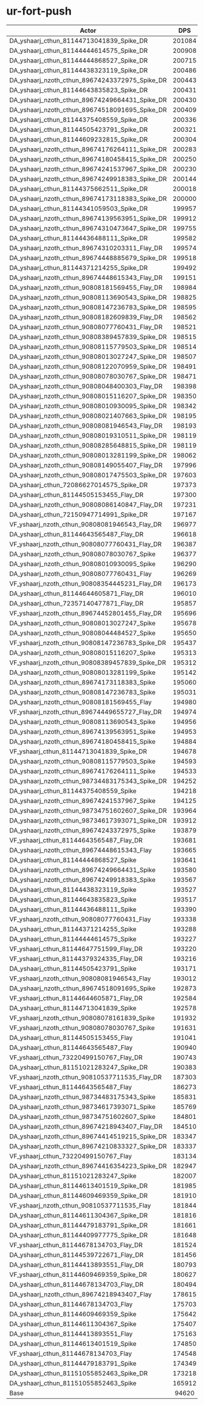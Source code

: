 # ur-fort-push
| Actor | DPS | Increase |
|---|:---:|:---:|
|DA_yshaarj_cthun_81144713041839_Spike_DR|201084|112.52%|
|DA_yshaarj_cthun_81144444614575_Spike_DR|200908|112.33%|
|DA_yshaarj_cthun_81144444868527_Spike_DR|200715|112.13%|
|DA_yshaarj_cthun_81144438323119_Spike_DR|200486|111.89%|
|DA_yshaarj_nzoth_cthun_89674243372975_Spike_DR|200443|111.84%|
|DA_yshaarj_cthun_81144643835823_Spike_DR|200431|111.83%|
|DA_yshaarj_nzoth_cthun_89674249664431_Spike_DR|200430|111.83%|
|DA_yshaarj_nzoth_cthun_89674518091695_Spike_DR|200409|111.80%|
|DA_yshaarj_cthun_81144375408559_Spike_DR|200336|111.73%|
|DA_yshaarj_cthun_81144505423791_Spike_DR|200321|111.71%|
|DA_yshaarj_cthun_81144609232815_Spike_DR|200304|111.69%|
|DA_yshaarj_nzoth_cthun_89674176264111_Spike_DR|200283|111.67%|
|DA_yshaarj_nzoth_cthun_89674180458415_Spike_DR|200250|111.64%|
|DA_yshaarj_nzoth_cthun_89674241537967_Spike_DR|200230|111.61%|
|DA_yshaarj_nzoth_cthun_89674249918383_Spike_DR|200144|111.52%|
|DA_yshaarj_cthun_81144375662511_Spike_DR|200018|111.39%|
|DA_yshaarj_nzoth_cthun_89674173118383_Spike_DR|200000|111.37%|
|DA_yshaarj_cthun_81144341059503_Spike_DR|199957|111.33%|
|DA_yshaarj_nzoth_cthun_89674139563951_Spike_DR|199912|111.28%|
|DA_yshaarj_nzoth_cthun_89674310473647_Spike_DR|199755|111.11%|
|DA_yshaarj_cthun_81144436488111_Spike_DR|199582|110.93%|
|DA_yshaarj_nzoth_cthun_89674310203311_Flay_DR|199574|110.92%|
|DA_yshaarj_nzoth_cthun_89674448885679_Spike_DR|199518|110.86%|
|DA_yshaarj_cthun_81144371214255_Spike_DR|199492|110.83%|
|DA_yshaarj_nzoth_cthun_89674448615343_Flay_DR|199151|110.47%|
|DA_yshaarj_nzoth_cthun_90808181569455_Flay_DR|198984|110.30%|
|DA_yshaarj_nzoth_cthun_90808113690543_Spike_DR|198825|110.13%|
|DA_yshaarj_nzoth_cthun_90808147236783_Spike_DR|198595|109.89%|
|DA_yshaarj_nzoth_cthun_90808182609839_Flay_DR|198562|109.85%|
|DA_yshaarj_nzoth_cthun_90808077760431_Flay_DR|198521|109.81%|
|DA_yshaarj_nzoth_cthun_90808389457839_Spike_DR|198515|109.80%|
|DA_yshaarj_nzoth_cthun_90808115779503_Spike_DR|198514|109.80%|
|DA_yshaarj_nzoth_cthun_90808013027247_Spike_DR|198507|109.79%|
|DA_yshaarj_nzoth_cthun_90808122070959_Spike_DR|198491|109.78%|
|DA_yshaarj_nzoth_cthun_90808078030767_Spike_DR|198471|109.76%|
|DA_yshaarj_nzoth_cthun_90808048400303_Flay_DR|198398|109.68%|
|DA_yshaarj_nzoth_cthun_90808015116207_Spike_DR|198350|109.63%|
|DA_yshaarj_nzoth_cthun_90808010930095_Spike_DR|198342|109.62%|
|DA_yshaarj_nzoth_cthun_90808021407663_Spike_DR|198195|109.46%|
|DA_yshaarj_nzoth_cthun_90808081946543_Flay_DR|198193|109.46%|
|DA_yshaarj_nzoth_cthun_90808019310511_Spike_DR|198119|109.38%|
|DA_yshaarj_nzoth_cthun_90808285648815_Spike_DR|198119|109.38%|
|DA_yshaarj_nzoth_cthun_90808013281199_Spike_DR|198062|109.32%|
|DA_yshaarj_nzoth_cthun_90808149055407_Flay_DR|197996|109.25%|
|DA_yshaarj_nzoth_cthun_90808017475503_Spike_DR|197603|108.84%|
|DA_yshaarj_cthun_72086627014575_Spike_DR|197373|108.60%|
|DA_yshaarj_cthun_81144505153455_Flay_DR|197300|108.52%|
|DA_yshaarj_nzoth_cthun_90808086140847_Flay_DR|197231|108.45%|
|DA_yshaarj_cthun_72150947714991_Spike_DR|197167|108.38%|
|VF_yshaarj_nzoth_cthun_90808081946543_Flay_DR|196977|108.18%|
|DA_yshaarj_cthun_81144643565487_Flay_DR|196618|107.80%|
|VF_yshaarj_nzoth_cthun_90808077760431_Flay_DR|196387|107.55%|
|DA_yshaarj_nzoth_cthun_90808078030767_Spike|196377|107.54%|
|DA_yshaarj_nzoth_cthun_90808010930095_Spike|196290|107.45%|
|DA_yshaarj_nzoth_cthun_90808077760431_Flay|196269|107.43%|
|VF_yshaarj_nzoth_cthun_90808354445231_Flay_DR|196173|107.33%|
|DA_yshaarj_cthun_81144644605871_Flay_DR|196010|107.15%|
|DA_yshaarj_cthun_72357140477871_Flay_DR|195857|106.99%|
|VF_yshaarj_nzoth_cthun_89674452801455_Flay_DR|195696|106.82%|
|DA_yshaarj_nzoth_cthun_90808013027247_Spike|195678|106.80%|
|DA_yshaarj_nzoth_cthun_90808044484527_Spike|195650|106.77%|
|VF_yshaarj_nzoth_cthun_90808147236783_Spike_DR|195437|106.55%|
|DA_yshaarj_nzoth_cthun_90808015116207_Spike|195313|106.42%|
|VF_yshaarj_nzoth_cthun_90808389457839_Spike_DR|195312|106.42%|
|DA_yshaarj_nzoth_cthun_90808013281199_Spike|195142|106.24%|
|DA_yshaarj_nzoth_cthun_89674173118383_Spike|195060|106.15%|
|DA_yshaarj_nzoth_cthun_90808147236783_Spike|195031|106.12%|
|DA_yshaarj_nzoth_cthun_90808181569455_Flay|194980|106.07%|
|VF_yshaarj_nzoth_cthun_89674449655727_Flay_DR|194974|106.06%|
|DA_yshaarj_nzoth_cthun_90808113690543_Spike|194956|106.04%|
|DA_yshaarj_nzoth_cthun_89674139563951_Spike|194953|106.04%|
|DA_yshaarj_nzoth_cthun_89674180458415_Spike|194884|105.96%|
|VF_yshaarj_cthun_81144713041839_Spike_DR|194678|105.75%|
|DA_yshaarj_nzoth_cthun_90808115779503_Spike|194593|105.66%|
|DA_yshaarj_nzoth_cthun_89674176264111_Spike|194533|105.59%|
|DA_yshaarj_nzoth_cthun_98734483175343_Spike_DR|194252|105.30%|
|DA_yshaarj_cthun_81144375408559_Spike|194218|105.26%|
|DA_yshaarj_nzoth_cthun_89674241537967_Spike|194125|105.16%|
|DA_yshaarj_nzoth_cthun_98734751602607_Spike_DR|193964|104.99%|
|DA_yshaarj_nzoth_cthun_98734617393071_Spike_DR|193912|104.94%|
|DA_yshaarj_nzoth_cthun_89674243372975_Spike|193879|104.90%|
|VF_yshaarj_cthun_81144643565487_Flay_DR|193681|104.69%|
|DA_yshaarj_nzoth_cthun_89674448615343_Flay|193665|104.68%|
|DA_yshaarj_cthun_81144444868527_Spike|193641|104.65%|
|DA_yshaarj_nzoth_cthun_89674249664431_Spike|193580|104.59%|
|DA_yshaarj_nzoth_cthun_89674249918383_Spike|193567|104.57%|
|DA_yshaarj_cthun_81144438323119_Spike|193527|104.53%|
|DA_yshaarj_cthun_81144643835823_Spike|193517|104.52%|
|DA_yshaarj_cthun_81144436488111_Spike|193390|104.39%|
|VF_yshaarj_nzoth_cthun_90808077760431_Flay|193338|104.33%|
|DA_yshaarj_cthun_81144371214255_Spike|193288|104.28%|
|DA_yshaarj_cthun_81144444614575_Spike|193227|104.21%|
|VF_yshaarj_cthun_81144647751599_Flay_DR|193220|104.21%|
|VF_yshaarj_cthun_81144379324335_Flay_DR|193216|104.20%|
|DA_yshaarj_cthun_81144505423791_Spike|193171|104.15%|
|VF_yshaarj_nzoth_cthun_90808081946543_Flay|193012|103.99%|
|DA_yshaarj_nzoth_cthun_89674518091695_Spike|192873|103.84%|
|VF_yshaarj_cthun_81144644605871_Flay_DR|192584|103.53%|
|DA_yshaarj_cthun_81144713041839_Spike|192578|103.53%|
|VF_yshaarj_nzoth_cthun_90808078161839_Spike|191932|102.85%|
|VF_yshaarj_nzoth_cthun_90808078030767_Spike|191631|102.53%|
|DA_yshaarj_cthun_81144505153455_Flay|191041|101.90%|
|DA_yshaarj_cthun_81144643565487_Flay|190940|101.80%|
|VF_yshaarj_cthun_73220499150767_Flay_DR|190743|101.59%|
|DA_yshaarj_cthun_81151021283247_Spike_DR|190383|101.21%|
|VF_yshaarj_nzoth_cthun_90810537711535_Flay_DR|187303|97.95%|
|VF_yshaarj_cthun_81144643565487_Flay|186273|96.86%|
|DA_yshaarj_nzoth_cthun_98734483175343_Spike|185831|96.40%|
|DA_yshaarj_nzoth_cthun_98734617393071_Spike|185769|96.33%|
|DA_yshaarj_nzoth_cthun_98734751602607_Spike|184801|95.31%|
|DA_yshaarj_nzoth_cthun_89674218943407_Flay_DR|184510|95.00%|
|DA_yshaarj_nzoth_cthun_89674414519215_Spike_DR|183347|93.77%|
|DA_yshaarj_nzoth_cthun_89674210833327_Spike_DR|183337|93.76%|
|VF_yshaarj_cthun_73220499150767_Flay|183134|93.55%|
|DA_yshaarj_nzoth_cthun_89674416354223_Spike_DR|182947|93.35%|
|DA_yshaarj_cthun_81151021283247_Spike|182007|92.36%|
|DA_yshaarj_cthun_81144613401519_Spike_DR|181985|92.33%|
|DA_yshaarj_cthun_81144609469359_Spike_DR|181910|92.25%|
|VF_yshaarj_nzoth_cthun_90810537711535_Flay|181844|92.18%|
|DA_yshaarj_cthun_81144611304367_Spike_DR|181816|92.15%|
|DA_yshaarj_cthun_81144479183791_Spike_DR|181661|91.99%|
|DA_yshaarj_cthun_81144409977775_Spike_DR|181648|91.98%|
|VF_yshaarj_cthun_81144678134703_Flay_DR|181524|91.85%|
|DA_yshaarj_cthun_81144539722671_Flay_DR|181456|91.77%|
|DA_yshaarj_cthun_81144413893551_Flay_DR|180793|91.07%|
|VF_yshaarj_cthun_81144609469359_Spike_DR|180627|90.90%|
|DA_yshaarj_cthun_81144678134703_Flay_DR|180494|90.76%|
|DA_yshaarj_nzoth_cthun_89674218943407_Flay|178615|88.77%|
|DA_yshaarj_cthun_81144678134703_Flay|175703|85.69%|
|DA_yshaarj_cthun_81144609469359_Spike|175642|85.63%|
|DA_yshaarj_cthun_81144611304367_Spike|175407|85.38%|
|DA_yshaarj_cthun_81144413893551_Flay|175163|85.12%|
|DA_yshaarj_cthun_81144613401519_Spike|174850|84.79%|
|VF_yshaarj_cthun_81144678134703_Flay|174548|84.47%|
|DA_yshaarj_cthun_81144479183791_Spike|174349|84.26%|
|DA_yshaarj_cthun_81151055852463_Spike_DR|173218|83.07%|
|DA_yshaarj_cthun_81151055852463_Spike|165912|75.35%|
|Base|94620|0.00%|
